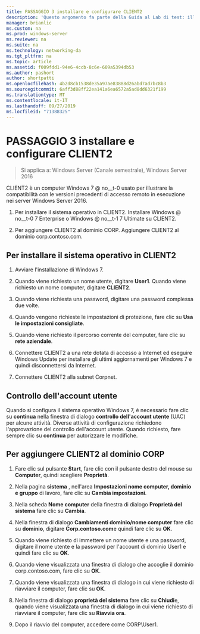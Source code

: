 ```yaml
---
title: PASSAGGIO 3 installare e configurare CLIENT2
description: 'Questo argomento fa parte della Guida al Lab di test: illustra una distribuzione multisito di DirectAccess per Windows Server 2016'
manager: brianlic
ms.custom: na
ms.prod: windows-server
ms.reviewer: na
ms.suite: na
ms.technology: networking-da
ms.tgt_pltfrm: na
ms.topic: article
ms.assetid: f009fdd1-94e6-4ccb-8c6e-609a5394db53
ms.author: pashort
author: shortpatti
ms.openlocfilehash: 4b2d8cb1538de35a97ae83888d26abd7ad7bc8b3
ms.sourcegitcommit: 6aff3d88ff22ea141a6ea6572a5ad8dd6321f199
ms.translationtype: MT
ms.contentlocale: it-IT
ms.lasthandoff: 09/27/2019
ms.locfileid: "71388325"
---
```

# <a name="step-3-install-and-configure-client2"></a>PASSAGGIO 3 installare e configurare CLIENT2

>Si applica a: Windows Server (Canale semestrale), Windows Server 2016

CLIENT2 è un computer Windows 7 @ no__t-0 usato per illustrare la compatibilità con le versioni precedenti di accesso remoto in esecuzione nei server Windows Server 2016.  
  
1. Per installare il sistema operativo in CLIENT2. Installare Windows @ no__t-0 7 Enterprise o Windows @ no__t-1 7 Ultimate su CLIENT2.  
  
2. Per aggiungere CLIENT2 al dominio CORP. Aggiungere CLIENT2 al dominio corp.contoso.com.  
  
## <a name="to-install-the-operating-system-on-client2"></a>Per installare il sistema operativo in CLIENT2  
  
1.  Avviare l'installazione di Windows 7.  
  
2.  Quando viene richiesto un nome utente, digitare **User1**. Quando viene richiesto un nome computer, digitare **CLIENT2**.  
  
3.  Quando viene richiesta una password, digitare una password complessa due volte.  
  
4.  Quando vengono richieste le impostazioni di protezione, fare clic su **Usa le impostazioni consigliate**.  
  
5.  Quando viene richiesto il percorso corrente del computer, fare clic su **rete aziendale**.  
  
6.  Connettere CLIENT2 a una rete dotata di accesso a Internet ed eseguire Windows Update per installare gli ultimi aggiornamenti per Windows 7 e quindi disconnettersi da Internet.  
  
7.  Connettere CLIENT2 alla subnet Corpnet.  
  
## <a name="user-account-control"></a>Controllo dell'account utente  
Quando si configura il sistema operativo Windows 7, è necessario fare clic su **continua** nella finestra di dialogo **controllo dell'account utente** (UAC) per alcune attività. Diverse attività di configurazione richiedono l'approvazione del controllo dell'account utente. Quando richiesto, fare sempre clic su **continua** per autorizzare le modifiche.  
  
## <a name="to-join-client2-to-the-corp-domain"></a>Per aggiungere CLIENT2 al dominio CORP  
  
1.  Fare clic sul pulsante **Start**, fare clic con il pulsante destro del mouse su **Computer**, quindi scegliere **Proprietà**.  
  
2.  Nella pagina **sistema** , nell'area **Impostazioni nome computer, dominio e gruppo** di lavoro, fare clic su **Cambia impostazioni**.  
  
3.  Nella scheda **Nome computer** della finestra di dialogo **Proprietà del sistema** fare clic su **Cambia**.  
  
4.  Nella finestra di dialogo **Cambiamenti dominio/nome computer** fare clic su **dominio**, digitare **Corp.contoso.com**e quindi fare clic su **OK**.  
  
5.  Quando viene richiesto di immettere un nome utente e una password, digitare il nome utente e la password per l'account di dominio User1 e quindi fare clic su **OK**.  
  
6.  Quando viene visualizzata una finestra di dialogo che accoglie il dominio corp.contoso.com, fare clic su **OK**.  
  
7.  Quando viene visualizzata una finestra di dialogo in cui viene richiesto di riavviare il computer, fare clic su **OK**.  
  
8.  Nella finestra di dialogo **proprietà del sistema** fare clic su **Chiudi**e, quando viene visualizzata una finestra di dialogo in cui viene richiesto di riavviare il computer, fare clic su **Riavvia ora**.  
  
9. Dopo il riavvio del computer, accedere come CORP\User1.
